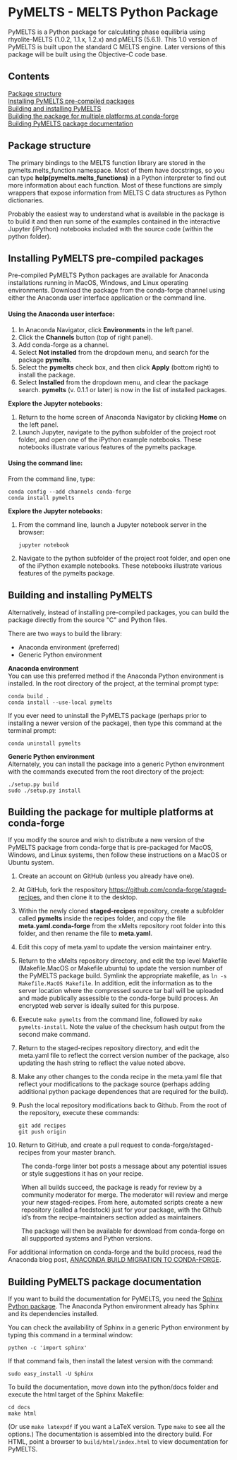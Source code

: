 # PyMELTS - MELTS Python Package

PyMELTS is a Python package for calculating phase equilibria using rhyolite-MELTS (1.0.2, 1.1.x, 1.2.x) and pMELTS (5.6.1). This 1.0 version of PyMELTS is built upon the standard C MELTS engine.  Later versions of this package will be built using the Objective-C code base.

## Contents ## 
[Package structure](#package-structure)  
[Installing PyMELTS pre-compiled packages](#installing-pymelts-pre-compiled-packages)  
[Building and installing PyMELTS](#building-and-installing-pymelts)  
[Building the package for multiple platforms at conda-forge](#building-the-package-for-multiple-platforms-at-conda-forge)  
[Building PyMELTS package documentation](#building-pymelts-package-documentation)  

## Package structure

The primary bindings to the MELTS function library are stored in the pymelts.melts_function namespace. Most of them have docstrings, so you can type **help(pymelts.melts_functions)** in a Python interpreter to find out more information about each function. Most of these functions are simply wrappers that expose information from MELTS C data structures as Python dictionaries.

Probably the easiest way to understand what is available in the package is to build it and then run some of the examples contained in the interactive Jupyter (iPython) notebooks included with the source code (within the python folder). 

## Installing PyMELTS pre-compiled packages

Pre-compiled PyMELTS Python packages are available for Anaconda installations running in MacOS, Windows, and Linux operating environments.  Download the package from the conda-forge channel using either the Anaconda user interface application or the command line.

#### Using the Anaconda user interface:

1. In Anaconda Navigator, click **Environments** in the left panel.
1. Click the **Channels** button (top of right panel).
1. Add conda-forge as a channel.
1. Select **Not installed** from the dropdown menu, and search for the package **pymelts**.
1. Select the **pymelts** check box, and then click **Apply** (bottom right) to install the package.
1. Select **Installed** from the dropdown menu, and clear the package search. **pymelts** (v. 0.1.1 or later) is now in the list of installed packages.

**Explore the Jupyter notebooks:**  
1. Return to the home screen of Anaconda Navigator by clicking **Home** on the left panel.  
2. Launch Jupyter, navigate to the python subfolder of the project root folder, and open one of the iPython example notebooks. These notebooks illustrate various features of the pymelts package.

#### Using the command line:
From the command line, type:
    
    conda config --add channels conda-forge  
    conda install pymelts

    
**Explore the Jupyter notebooks:**

1. From the command line, launch a Jupyter notebook server in the browser:

    
    ```
    jupyter notebook
    ```

    
3. Navigate to the python subfolder of the project root folder, and open one of the iPython example notebooks.  These notebooks illustrate various features of the pymelts package.

## Building and installing PyMELTS

Alternatively, instead of installing pre-compiled packages, you can build the package directly from the source "C" and Python files.

There are two ways to build the library: 
- Anaconda environment (preferred)
- Generic Python environment

**Anaconda environment**  
You can use this preferred method if the Anaconda Python environment is installed. In the root directory of the project, at the terminal prompt type:

    conda build .
    conda install --use-local pymelts

If you ever need to uninstall the PyMELTS package (perhaps prior to installing a newer version of the package), then type this command at the terminal prompt:

    conda uninstall pymelts

**Generic Python environment**  
Alternately, you can install the package into a generic Python environment with the commands executed from the root directory of the project:

    ./setup.py build
    sudo ./setup.py install
    
## Building the package for multiple platforms at conda-forge

If you modify the source and wish to distribute a new version of the PyMELTS package from conda-forge that is pre-packaged for MacOS, Windows, and Linux systems, then follow these instructions on a MacOS or Ubuntu system.

1. Create an account on GitHub (unless you already have one).
2. At GitHub, fork the respository https://github.com/conda-forge/staged-recipes, and then clone it to the desktop.
3. Within the newly cloned **staged-recipes** repository, create a subfolder called **pymelts** inside the recipes folder, and copy the file **meta.yaml.conda-forge** from the xMelts repository root folder into this folder, and then rename the file to **meta.yaml**.
4. Edit this copy of meta.yaml to update the version maintainer entry.
5. Return to the xMelts repository directory, and edit the top level Makefile (Makefile.MacOS or Makefile.ubuntu) to update the version number of the PyMELTS package build.  Symlink the appropriate makefile, as `ln -s Makefile.MacOS Makefile`. In addition, edit the information as to the server location where the compressed source tar ball will be uploaded and made publically assessible to the conda-forge build process. An encrypted web server is ideally suited for this purpose.  
6. Execute `make pymelts` from the command line, followed by `make pymelts-install`.  Note the value of the checksum hash output from the second make command.
7. Return to the staged-recipes repository directory, and edit the meta.yaml file to reflect the correct version number of the package, also updating the hash string to reflect the value noted above.
8. Make any other changes to the conda recipe in the meta.yaml file that reflect your modifications to the package source (perhaps adding additional python package dependences that are required for the build).
9. Push the local repository modifications back to Github. From the root of the repository, execute these commands:  
   
    ```
    git add recipes
    git push origin
    ```

10. Return to GitHub, and create a pull request to conda-forge/staged-recipes from your master branch.  
 
<p style="margin-left:6%">The conda-forge linter bot posts a message about any potential issues or style suggestions it has on your recipe.  </p>
<p style="margin-left:6%;>Continuous Integration scripts at conda-forge will automatically build against Linux, MacOS, and Windows.  </p>
<p style="margin-left:6%">When all builds succeed, the package is ready for review by a community moderator for merge. The moderator will review and merge your new staged-recipes. From here, automated scripts create a new repository (called a feedstock) just for your package, with the Github id’s from the recipe-maintainers section added as maintainers.  </p>
<p style="margin-left:6%">The package will then be available for download from conda-forge on all suppported systems and Python versions.</p>

For additional information on conda-forge and the build process, read the Anaconda blog post, [ANACONDA BUILD MIGRATION TO CONDA-FORGE](https://www.continuum.io/blog/developer-blog/anaconda-build-migration-conda-forge).

## Building PyMELTS package documentation

If you want to build the documentation for PyMELTS, you need the [Sphinx Python package](http://sphinx.pocoo.org). The Anaconda Python environment already has Sphinx and its dependencies installed.

You can check the availability of Sphinx in a generic Python environment by typing this command in a terminal window:

    python -c 'import sphinx'

If that command fails, then install the latest version with the command:

    sudo easy_install -U Sphinx

To build the documentation, move down into the python/docs folder and execute the html target of the Sphinx Makefile:

    cd docs
    make html

(Or use `make latexpdf` if you want a LaTeX version. Type `make` to see all the options.) The documentation is assembled into the directory build. For HTML, point a browser to `build/html/index.html` to view documentation for PyMELTS.